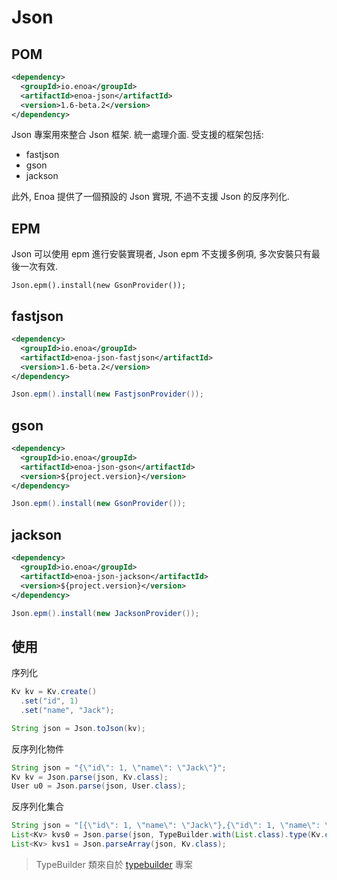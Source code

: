 

# Json

## POM

```xml
<dependency>
  <groupId>io.enoa</groupId>
  <artifactId>enoa-json</artifactId>
  <version>1.6-beta.2</version>
</dependency>
```

Json 專案用來整合 Json 框架. 統一處理介面. 受支援的框架包括:

- fastjson
- gson
- jackson

此外, Enoa 提供了一個預設的 Json 實現, 不過不支援 Json 的反序列化.

## EPM

Json 可以使用 epm 進行安裝實現者, Json epm 不支援多例項, 多次安裝只有最後一次有效.

```
Json.epm().install(new GsonProvider());
```


## fastjson

```xml
<dependency>
  <groupId>io.enoa</groupId>
  <artifactId>enoa-json-fastjson</artifactId>
  <version>1.6-beta.2</version>
</dependency>
```

```java
Json.epm().install(new FastjsonProvider());
```

## gson

```xml
<dependency>
  <groupId>io.enoa</groupId>
  <artifactId>enoa-json-gson</artifactId>
  <version>${project.version}</version>
</dependency>
```

```java
Json.epm().install(new GsonProvider());
```

## jackson

```xml
<dependency>
  <groupId>io.enoa</groupId>
  <artifactId>enoa-json-jackson</artifactId>
  <version>${project.version}</version>
</dependency>
```

```java
Json.epm().install(new JacksonProvider());
```

## 使用

序列化

```java
Kv kv = Kv.create()
  .set("id", 1)
  .set("name", "Jack");

String json = Json.toJson(kv);
```

反序列化物件

```java
String json = "{\"id\": 1, \"name\": \"Jack\"}";
Kv kv = Json.parse(json, Kv.class);
User u0 = Json.parse(json, User.class);
```

反序列化集合

```java
String json = "[{\"id\": 1, \"name\": \"Jack\"},{\"id\": 1, \"name\": \"Jack\"}]"
List<Kv> kvs0 = Json.parse(json, TypeBuilder.with(List.class).type(Kv.class).build());
List<Kv> kvs1 = Json.parseArray(json, Kv.class);
```

> TypeBuilder 類來自於 [typebuilder](#typebuilder) 專案


